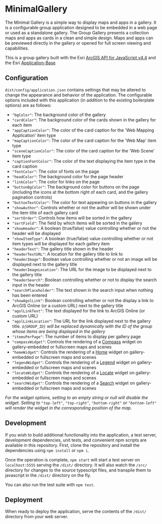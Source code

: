 # MinimalGallery
The Minimal Gallery is a simple way to display maps and apps in a gallery. It is a configurable group application designed to be embedded in a web page or used as a standalone gallery. The Group Gallery presents a collection maps and apps as cards in a clean and simple design. Maps and apps can be previewed directly in the gallery or opened for full screen viewing and capabilities.
  
This is a group gallery built with the Esri [ArcGIS API for JavaScript v4.4](https://developers.arcgis.com/javascript/) and the Esri [Application-Base](https://github.com/Esri/application-base-js)

## Configuration

`dist/config/application.json` contains settings that may be altered to change the appearance and behavior of the application. The configurable options included with this application (in addition to the existing boilerplate options) are as follows:

- `"bgColor"`: The background color of the gallery
- `"cardColor"`: The background color of the cards shown in the gallery for each item
- `"appCaptionColor"`: The color of the card caption for the 'Web Mapping Application' item type
- `"mapCaptionColor"`: The color of the card caption for the 'Web Map' item type
- `"sceneCaptionColor"`: The color of the card caption for the 'Web Scene' item type
- `"captionFontColor"`: The color of the text displaying the item type in the card caption
- `"fontColor"`: The color of fonts on the page
- `"headColor"`: The background color for the page header
- `"linkColor"`: The color for links on the page
- `"buttonBgColor"`: The background color for buttons on the page (including the icons at the bottom right of each card, and the gallery pagination controls)
- `"buttonTextColor"`: The color for text appearing on buttons in the gallery
- `"showAuthor"`: Controls whether or not the author will be shown under the item title of each gallery card
- `"sortOrder"`: Controls how items will be sorted in the gallery
- `"sortField"`: The field by which items will be sorted in the gallery
- `"showHeader"`: A boolean (true/false) value controlling whether or not the header will be displayed
- `"showItemType"`: A boolean (true/false) value controlling whether or not item types will be displayed for each gallery item
- `"headerText"`: The gallery title shown in the header
- `"headerTextURL"`: A location for the gallery title to link to
- `"headerImage"`: Boolean value controlling whether or not an image will be displayed next to the gallery title
- `"headerImageLocation"`: The URL for the image to be displayed next to the gallery title
- `"headerSearch"`: Boolean controlling whether or not to display the search input in the header
- `"searchPlaceholder"`: The text shown in the search input when nothing has been entered
- `"showAgolLink"`: Boolean controlling whether or not the display a link to ArcGIS Online (or a custom URL) next to the gallery title
- `"agolLinkText"`: The text displayed for the link to ArcGIS Online (or custom URL)
- `"agolLinkLocation"`: The URL for the link displayed next to the gallery title. *`${GROUP_ID}` will be replaced dynamically with the ID of the group whose items are being displayed in the gallery*
- `"itemsPerPage"`: The number of items to display per gallery page
- `"compassWidget"`: Controls the rendering of a [Compass](https://developers.arcgis.com/javascript/latest/api-reference/esri-widgets-Compass.html) widget on gallery-embedded or fullscreen maps and scenes
- `"homeWidget"`: Controls the rendering of a [Home](https://developers.arcgis.com/javascript/latest/api-reference/esri-widgets-Home.html) widget on gallery-embedded or fullscreen maps and scenes
- `"legendWidget"`: Controls the rendering of a [Legend](https://developers.arcgis.com/javascript/latest/api-reference/esri-widgets-Legend.html) widget on gallery-embedded or fullscreen maps and scenes
- `"locateWidget"`: Controls the rendering of a [Locate](https://developers.arcgis.com/javascript/latest/api-reference/esri-widgets-Locate.html) widget on gallery-embedded or fullscreen maps and scenes
- `"searchWidget"`: Controls the rendering of a [Search](https://developers.arcgis.com/javascript/latest/api-reference/esri-widgets-Search.html) widget on gallery-embedded or fullscreen maps and scenes

*For the widget options, setting to an empty string or null will disable the widget. Setting to `"top-left"`, `"top-right"`, `"bottom-right"` or `"bottom-left"` will render the widget in the corresponding position of the map.*


## Development

If you wish to build additional functionality into the application, a test server, development dependencies, unit tests, and convenient npm scripts are available in this repository. First, clone the repository and install the dependencies using `npm install` or `npm i`.

Once the operation is complete, `npm start` will start a test server on `localhost:5555` serving the `/dist/` directory. It will also watch the `/src/` directory for changes to the source typescript files, and transpile them to javascript in the `/dist/` directory on the fly.

You can also run the test suite with `npm test`.

## Deployment

When ready to deploy the application, serve the contents of the `/dist/` directory from your web server.
